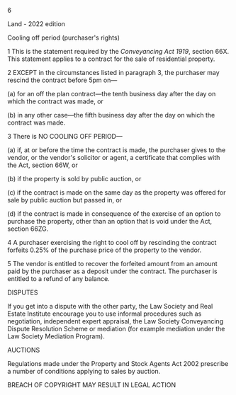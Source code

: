6

Land - 2022 edition

Cooling off period (purchaser's rights)

1 This is the statement required by the *Conveyancing Act 1919*, section 66X. This statement applies to a contract for the sale of residential property.

2 EXCEPT in the circumstances listed in paragraph 3, the purchaser may rescind the contract before 5pm on—

(a) for an off the plan contract—the tenth business day after the day on which the contract was made, or

(b) in any other case—the fifth business day after the day on which the contract was made.

3 There is NO COOLING OFF PERIOD—

(a) if, at or before the time the contract is made, the purchaser gives to the vendor, or the vendor's solicitor or agent, a certificate that complies with the Act, section 66W, or

(b) if the property is sold by public auction, or

(c) if the contract is made on the same day as the property was offered for sale by public auction but passed in, or

(d) if the contract is made in consequence of the exercise of an option to purchase the property, other than an option that is void under the Act, section 66ZG.

4 A purchaser exercising the right to cool off by rescinding the contract forfeits 0.25% of the purchase price of the property to the vendor.

5 The vendor is entitled to recover the forfeited amount from an amount paid by the purchaser as a deposit under the contract. The purchaser is entitled to a refund of any balance.

DISPUTES

If you get into a dispute with the other party, the Law Society and Real Estate Institute encourage you to use informal procedures such as negotiation, independent expert appraisal, the Law Society Conveyancing Dispute Resolution Scheme or mediation (for example mediation under the Law Society Mediation Program).

AUCTIONS

Regulations made under the Property and Stock Agents Act 2002 prescribe a number of conditions applying to sales by auction.

BREACH OF COPYRIGHT MAY RESULT IN LEGAL ACTION